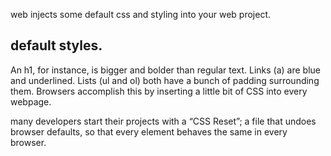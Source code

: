 web injects some default css and styling into your web project.
## default styles.
An h1, for instance, is bigger and bolder than regular text. Links (a) are blue and underlined. Lists (ul and ol) both have a bunch of padding surrounding them. Browsers accomplish this by inserting a little bit of CSS into every webpage.

many developers start their projects with a “CSS Reset”; a file that undoes browser defaults, so that every element behaves the same in every browser.